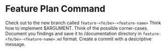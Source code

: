 # Feature Plan Command

Check out to the new branch called `feature-<fe/be>-<feature-name>`
Think how to implement $ARGUMENT.
Think of the possible corner-cases.
Document you findings and save it to /documentation directory in `feature-<fe/be>-<feature-name>.md` format.
Create a commit with a descriptive message.

